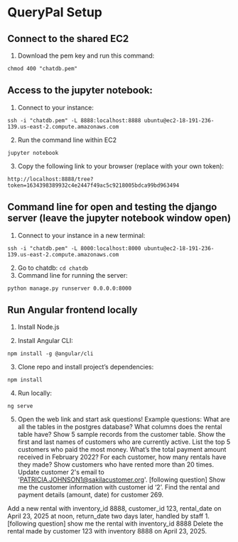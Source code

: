 # QueryPal Setup

## Connect to the shared EC2

1. Download the pem key and run this command:
```
chmod 400 "chatdb.pem"
```

## Access to the jupyter notebook:

1. Connect to your instance:
```
ssh -i "chatdb.pem" -L 8888:localhost:8888 ubuntu@ec2-18-191-236-139.us-east-2.compute.amazonaws.com
```

2. Run the command line within EC2
```
jupyter notebook
```

3. Copy the following link to your browser (replace with your own token):

```
http://localhost:8888/tree?token=1634398389932c4e2447f49ac5c9218005bdca99bd963494 
```

## Command line for open and testing the django server (leave the jupyter notebook window open)

1. Connect to your instance in a new terminal: 
```
ssh -i "chatdb.pem" -L 8000:localhost:8000 ubuntu@ec2-18-191-236-139.us-east-2.compute.amazonaws.com
```

2. Go to chatdb: ```cd chatdb```
3. Command line for running the server: 
```
python manage.py runserver 0.0.0.0:8000
```

## Run Angular frontend locally

1. Install Node.js

2. Install Angular CLI:

```
npm install -g @angular/cli
```

3. Clone repo and install project’s dependencies:

```
npm install
```

4. Run locally:

```
ng serve
```

5. Open the web link and start ask questions! 
Example questions: 
What are all the tables in the postgres database?
What columns does the rental table have?
Show 5 sample records from the customer table.
Show the first and last names of customers who are currently active.
List the top 5 customers who paid the most money.
What’s the total payment amount received in February 2022?
For each customer, how many rentals have they made?
Show customers who have rented more than 20 times.
Update customer 2's email to 'PATRICIA.JOHNSON1@sakilacustomer.org'.
[following question] Show me the customer information with customer id ‘2’.
Find the rental and payment details (amount, date) for customer 269.

Add a new rental with inventory_id 8888, customer_id 123, rental_date on April 23, 2025 at noon, return_date two days later, handled by staff 1.
[following question] show me the rental with inventory_id 8888
Delete the rental made by customer 123 with inventory 8888 on April 23, 2025.




